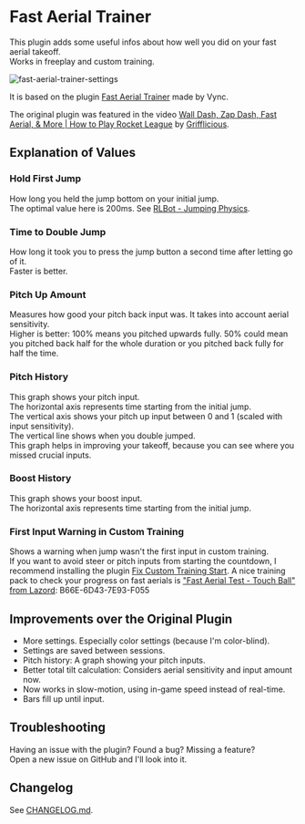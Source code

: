# Fast Aerial Trainer

This plugin adds some useful infos about how well you did on your fast aerial takeoff.\
Works in freeplay and custom training.

![fast-aerial-trainer-settings](https://github.com/user-attachments/assets/845e34a1-372f-4118-8d46-f0de880921c1)

It is based on the plugin [Fast Aerial Trainer](https://bakkesplugins.com/plugins/view/406) made by Vync.

The original plugin was featured in the video [Wall Dash, Zap Dash, Fast Aerial, & More | How to Play Rocket League](https://www.youtube.com/watch?v=zbW7jIav2e8&t=728s) by [Grifflicious](https://www.youtube.com/@Grifflicious).

## Explanation of Values

### Hold First Jump

How long you held the jump bottom on your initial jump.\
The optimal value here is 200ms. See [RLBot - Jumping Physics](https://github.com/RLBot/RLBot/wiki/Jumping-Physics).

### Time to Double Jump

How long it took you to press the jump button a second time after letting go of it.\
Faster is better.

### Pitch Up Amount

Measures how good your pitch back input was. It takes into account aerial sensitivity.\
Higher is better: 100% means you pitched upwards fully. 50% could mean you pitched back half for the whole duration or you pitched back fully for half the time.

### Pitch History

This graph shows your pitch input.\
The horizontal axis represents time starting from the initial jump.\
The vertical axis shows your pitch up input between 0 and 1 (scaled with input sensitivity).\
The vertical line shows when you double jumped.\
This graph helps in improving your takeoff, because you can see where you missed crucial inputs.

### Boost History

This graph shows your boost input.\
The horizontal axis represents time starting from the initial jump.

### First Input Warning in Custom Training

Shows a warning when jump wasn't the first input in custom training.\
If you want to avoid steer or pitch inputs from starting the countdown, I recommend installing the plugin [Fix Custom Training Start](https://bakkesplugins.com/plugins/view/311).
A nice training pack to check your progress on fast aerials is ["Fast Aerial Test - Touch Ball" from Lazord](https://prejump.com/training-packs/B66E-6D43-7E93-F055): B66E-6D43-7E93-F055

## Improvements over the Original Plugin

- More settings. Especially color settings (because I'm color-blind).
- Settings are saved between sessions.
- Pitch history: A graph showing your pitch inputs.
- Better total tilt calculation: Considers aerial sensitivity and input amount now.
- Now works in slow-motion, using in-game speed instead of real-time.
- Bars fill up until input.

## Troubleshooting

Having an issue with the plugin? Found a bug? Missing a feature?\
Open a new issue on GitHub and I'll look into it.


## Changelog

See [CHANGELOG.md](./CHANGELOG.md).
